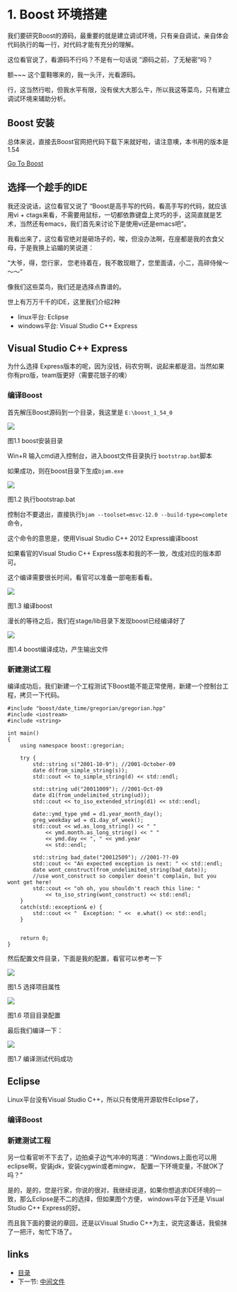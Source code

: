 # 1. Boost 环境搭建

我们要研究Boost的源码，最重要的就是建立调试环境，只有亲自调试，亲自体会代码执行的每一行，对代码才能有充分的理解。

这位看官说了，看源码不行吗？不是有一句话说
”源码之前，了无秘密“吗？

额~~~ 这个童鞋哪来的，我一头汗，光看源码。

行，这当然行啦，但我水平有限，没有侯大大那么牛，所以我这等菜鸟，只有建立调试环境来辅助分析。


## Boost 安装

总体来说，直接去Boost官网把代码下载下来就好啦，请注意噢，本书用的版本是1.54

[Go To Boost][1]


## 选择一个趁手的IDE

我还没说话，这位看官又说了 “Boost是高手写的代码，看高手写的代码，就应该用vi + ctags来看，不需要用鼠标，一切都依靠键盘上灵巧的手，这简直就是艺术，当然还有emacs，我们首先来讨论下是使用vi还是emacs吧”。

我看出来了，这位看官绝对是砸场子的，唉，但没办法啊，在座都是我的衣食父母，于是我换上谄媚的笑说道：

“大爷，得，您行家，
您老待着在，我不敢现眼了，您里面请，小二，高碎侍候～～～”

像我们这些菜鸟，我们还是选择点靠谱的。

世上有万万千千的IDE，这里我们介绍2种

- linux平台: Eclipse
- windows平台: Visual Studio C++ Express


## Visual Studio C++ Express
为什么选择 Express版本的呢，因为没钱，码农穷啊，说起来都是泪，当然如果你有pro版，team版更好（需要花银子的噢）

### 编译Boost

首先解压Boost源码到一个目录，我这里是 `E:\boost_1_54_0`

![](../images/boost-path.PNG)

图1.1 boost安装目录

Win+R 输入cmd进入控制台，进入boost文件目录执行 `bootstrap.bat`脚本

如果成功，则在boost目录下生成`bjam.exe`

![](../images/bootstrap.bat.png)

图1.2 执行bootstrap.bat

控制台不要退出，直接执行`bjam --toolset=msvc-12.0 --build-type=complete`命令，

这个命令的意思是，使用Visual Studio C++ 2012 Express编译boost

如果看官的Visual Studio C++ Express版本和我的不一致，改成对应的版本即可。

这个编译需要很长时间，看官可以准备一部电影看看。

![](../images/windows_compile_boost_by_vs2012.png)

图1.3 编译boost

漫长的等待之后，我们在stage/lib目录下发现boost已经编译好了

![](../images/windows_compile_boost_successed.png)

图1.4 boost编译成功，产生输出文件

### 新建测试工程

编译成功后，我们新建一个工程测试下Boost能不能正常使用，新建一个控制台工程，拷贝一下代码。


	#include "boost/date_time/gregorian/gregorian.hpp"
	#include <iostream>
	#include <string>

	int main() 
	{
		using namespace boost::gregorian;

		try {
			std::string s("2001-10-9"); //2001-October-09
			date d(from_simple_string(s));
			std::cout << to_simple_string(d) << std::endl;

			std::string ud("20011009"); //2001-Oct-09
			date d1(from_undelimited_string(ud));
			std::cout << to_iso_extended_string(d1) << std::endl;

			date::ymd_type ymd = d1.year_month_day();
			greg_weekday wd = d1.day_of_week();
			std::cout << wd.as_long_string() << " "
				<< ymd.month.as_long_string() << " "
				<< ymd.day << ", " << ymd.year
				<< std::endl;

			std::string bad_date("20012509"); //2001-??-09
			std::cout << "An expected exception is next: " << std::endl;
			date wont_construct(from_undelimited_string(bad_date));
			//use wont_construct so compiler doesn't complain, but you wont get here!
			std::cout << "oh oh, you shouldn't reach this line: " 
				<< to_iso_string(wont_construct) << std::endl;
		}
		catch(std::exception& e) {
			std::cout << "  Exception: " <<  e.what() << std::endl;
		}


		return 0;
	}

然后配置文件目录，下面是我的配置，看官可以参考一下

![](../images/vs2012-project-select-property.png)

图1.5 选择项目属性

![](../images/vs2012-project-directories.png)

图1.6 项目目录配置

最后我们编译一下：

![](../images/windows_compile_boost_test_successed.png)

图1.7 编译测试代码成功



## Eclipse

Linux平台没有Visual Studio C++，所以只有使用开源软件Eclipse了，

### 编译Boost

### 新建测试工程



另一位看官听不下去了，边拍桌子边气冲冲的骂道：“Windows上面也可以用eclipse啊，安装jdk，安装cygwin或者mingw，
配置一下环境变量，不就OK了吗？”

是的，是的，您是行家，你说的很对，我继续说道，如果你想追求IDE环境的一致，那么Eclipse是不二的选择，但如果图个方便，
windows平台下还是 Visual Studio C++ Express的好。

而且我下面的要说的章回，还是以Visual Studio C++为主，说完这番话，我偷抹了一把汗，匆忙下场了。


## links
  * [目录](<preface.md>)
  * 下一节: [中间文件](<01.02.编译中间文件.md>)


  [1]: http://www.boost.org/
